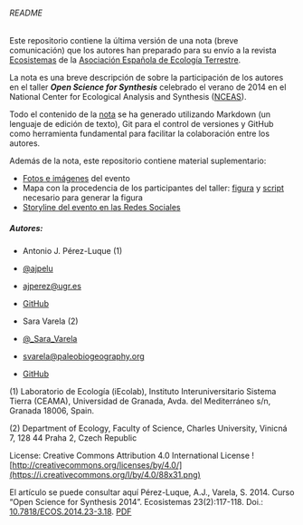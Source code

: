 ###### README

Este repositorio contiene la última versión de una nota (breve comunicación) que los autores han preparado para su envío a la revista [Ecosistemas](http://www.revistaecosistemas.net/) de la [Asociación Española de Ecología Terrestre](http://www.aeet.org/).

La nota es una breve descripción de sobre la participación de los autores en el taller ***Open Science for Synthesis*** celebrado el verano de 2014 en el National Center for Ecological Analysis and Synthesis ([NCEAS](https://www.nceas.ucsb.edu/OSS)).

Todo el contenido de la [nota](https://github.com/ajpelu/nota_ECOSISTEMAS/blob/master/notaECO.md) se ha generado utilizando Markdown (un lenguaje de edición de texto), Git para el control de versiones y GitHub como herramienta fundamental para facilitar la colaboración entre los autores.

Además de la nota, este repositorio contiene material suplementario: 

* [Fotos e imágenes](https://github.com/ajpelu/nota_ECOSISTEMAS/tree/master/images) del evento
* Mapa con la procedencia de los participantes del taller: [figura](https://raw.githubusercontent.com/ajpelu/nota_ECOSISTEMAS/master/map_participants_OSS_files/figure-markdown_github/mapPlot.png) y [script](https://github.com/ajpelu/nota_ECOSISTEMAS/blob/master/map_participants_OSS.md) necesario para generar la figura
* [Storyline del evento en las Redes Sociales](http://sfy.co/epA3)


##### Autores:

* Antonio J. Pérez-Luque (1)
 * [@ajpelu](https://twitter.com/ajpelu)
 * [ajperez@ugr.es](mailto:ajperez@ugr.es)
 * [GitHub](https://github.com/ajpelu/)
	
* Sara Varela (2)
 * [@_Sara_Varela](https://twitter.com/_Sara_Varela)
 * [svarela@paleobiogeography.org](mailto:svarela@paleobiogeography.org)
 * [GitHub](https://github.com/SaraVarela)

(1) Laboratorio de Ecología (iEcolab), Instituto Interuniversitario Sistema Tierra (CEAMA), Universidad de Granada, Avda. del Mediterráneo s/n, Granada 18006, Spain.

(2) Department of Ecology, Faculty of Science, Charles University, Vinicná 7, 128 44 Praha 2, Czech Republic


License: Creative Commons Attribution 4.0 International License
![http://creativecommons.org/licenses/by/4.0/](https://i.creativecommons.org/l/by/4.0/88x31.png)

El artículo se puede consultar aquí 
Pérez-Luque, A.J., Varela, S. 2014. Curso “Open Science for Synthesis 2014”. Ecosistemas 23(2):117-118. Doi.: [10.7818/ECOS.2014.23-3.18](https://dx.doi.org/10.7818/ECOS.2014.23-3.18). [PDF](http://www.revistaecosistemas.net/index.php/ecosistemas/article/download/1014/860)
